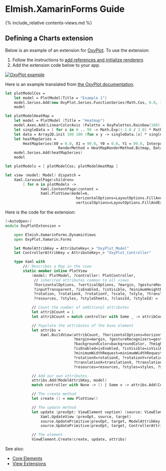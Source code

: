 Elmish.XamarinForms Guide
=======

{% include_relative contents-views.md %}

Defining a Charts extension
-----------

Below is an example of an extension for [OxyPlot](http://docs.oxyplot.org/). To use the extension:

1. Follow the instructions to [add references and initialize renderers](ttp://docs.oxyplot.org/en/latest/getting-started/hello-xamarin-forms.html)
2. Add the extension code below to your app. 

[![OxyPlot example](https://user-images.githubusercontent.com/7204669/42291878-777cb47c-7fc6-11e8-9eaa-4dfd784bddf2.png)](https://user-images.githubusercontent.com/7204669/42291878-777cb47c-7fc6-11e8-9eaa-4dfd784bddf2.png)

Here is an example translated from [the OxyPlot documentation](http://docs.oxyplot.org/en/latest/models/series/HeatMapSeries.html).
```fsharp
let plotModelCos =
    let model = PlotModel(Title = "Example 1")
    model.Series.Add(new OxyPlot.Series.FunctionSeries(Math.Cos, 0.0, 10.0, 0.1, "cos(x)"))
    model

let plotModelHeatMap =
    let model = PlotModel (Title = "Heatmap")
    model.Axes.Add(LinearColorAxis (Palette = OxyPalettes.Rainbow(100)))
    let singleData = [ for x in 0 .. 99 -> Math.Exp((-1.0 / 2.0) * Math.Pow(((double)x - 50.0) / 20.0, 2.0)) ]
    let data = Array2D.init 100 100 (fun x y -> singleData.[x] * singleData.[(y + 30) % 100] * 100.0)
    let heatMapSeries =
        HeatMapSeries(X0 = 0.0, X1 = 99.0, Y0 = 0.0, Y1 = 99.0, Interpolate = true,
                        RenderMethod = HeatMapRenderMethod.Bitmap, Data = data)
    model.Series.Add(heatMapSeries)
    model

let plotModels = [ plotModelCos; plotModelHeatMap ]

let view (model: Model) dispatch =
    Xaml.CarouselPage(children=
        [ for m in plotModels ->
                Xaml.ContentPage(content =
                Xaml.PlotView(model=m,
                                horizontalOptions=LayoutOptions.FillAndExpand, 
                                verticalOptions=LayoutOptions.FillAndExpand)) ])
```

Here is the code for the extension:

```fsharp
[<AutoOpen>]
module OxyPlotExtension =

    open Elmish.XamarinForms.DynamicViews
    open OxyPlot.Xamarin.Forms

    let ModelAttribKey = AttributeKey<_> "OxyPlot_Model"
    let ControllerAttribKey = AttributeKey<_> "OxyPlot_Controller"

    type Xaml with
        /// Describes a Map in the view
        static member inline PlotView
            (model: PlotModel, ?controller: PlotController,
             // inherited attributes common to all views
             ?horizontalOptions, ?verticalOptions, ?margin, ?gestureRecognizers, ?anchorX, ?anchorY, ?backgroundColor, ?heightRequest,
             ?inputTransparent, ?isEnabled, ?isVisible, ?minimumHeightRequest, ?minimumWidthRequest, ?opacity,
             ?rotation, ?rotationX, ?rotationY, ?scale, ?style, ?translationX, ?translationY, ?widthRequest,
             ?resources, ?styles, ?styleSheets, ?classId, ?styleId) =

            // Count the number of additional attributes
            let attribCount = 1
            let attribCount = match controller with Some _ -> attribCount + 1 | None -> attribCount 

            // Populate the attributes of the base element
            let attribs =
                Xaml.BuildView(attribCount, ?horizontalOptions=horizontalOptions, ?verticalOptions=verticalOptions,
                               ?margin=margin, ?gestureRecognizers=gestureRecognizers, ?anchorX=anchorX, ?anchorY=anchorY,
                               ?backgroundColor=backgroundColor, ?heightRequest=heightRequest, ?inputTransparent=inputTransparent,
                               ?isEnabled=isEnabled, ?isVisible=isVisible, ?minimumHeightRequest=minimumHeightRequest,
                               ?minimumWidthRequest=minimumWidthRequest, ?opacity=opacity, ?rotation=rotation,
                               ?rotationX=rotationX, ?rotationY=rotationY, ?scale=scale, ?style=style,
                               ?translationX=translationX, ?translationY=translationY, ?widthRequest=widthRequest,
                               ?resources=resources, ?styles=styles, ?styleSheets=styleSheets, ?classId=classId, ?styleId=styleId)

            // Add our own attributes.
            attribs.Add(ModelAttribKey, model) 
            match controller with None -> () | Some v -> attribs.Add(ControllerAttribKey, v)

            // The create method
            let create () = new PlotView()

            // The update method
            let update (prevOpt: ViewElement voption) (source: ViewElement) (target: PlotView) =
                Xaml.UpdateView (prevOpt, source, target)
                source.UpdatePrimitive(prevOpt, target, ModelAttribKey, (fun target v -> target.Model <- v))
                source.UpdatePrimitive(prevOpt, target, ControllerAttribKey, (fun target v -> target.Controller <- v))

            // The element
            ViewElement.Create(create, update, attribs)
```

See also:

* [Core Elements](views-elements.md)
* [View Extensions](views-extending.md)

